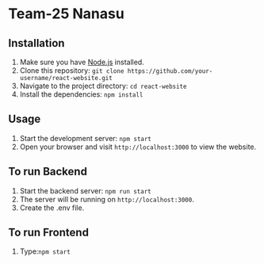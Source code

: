 # Team-25 Nanasu 

## Installation

1. Make sure you have [Node.js](https://nodejs.org) installed.
2. Clone this repository: `git clone https://github.com/your-username/react-website.git`
3. Navigate to the project directory: `cd react-website`
4. Install the dependencies: `npm install`

## Usage

1. Start the development server: `npm start`
2. Open your browser and visit `http://localhost:3000` to view the website.

## To run Backend

1. Start the backend server: `npm run start`
2. The server will be running on `http://localhost:3000`.
3. Create the .env file.

## To run Frontend

 1. Type:`npm start`

